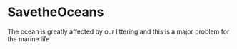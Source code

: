 # SavetheOceans
The ocean is greatly affected by our littering and this is a major problem for the marine life
